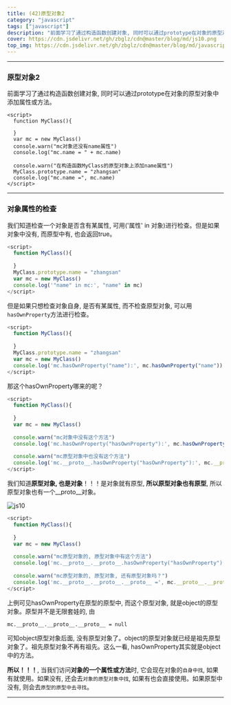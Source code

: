 ```yaml
---
title: (42)原型对象2
category: "javascript"
tags: ["javascript"]
description: "前面学习了通过构造函数创建对象, 同时可以通过prototype在对象的原型对象中添加属性或方法。"
cover: https://cdn.jsdelivr.net/gh/zbglz/cdn@master/blog/md/js10.png
top_img: https://cdn.jsdelivr.net/gh/zbglz/cdn@master/blog/md/javascript.svg
---
```


***

### 原型对象2

前面学习了通过构造函数创建对象, 同时可以通过prototype在对象的原型对象中添加属性或方法。


    <script>
      function MyClass(){
      
      }
      var mc = new MyClass()
      console.warn("mc对象还没有name属性")
      console.log("mc.name = " + mc.name)
      
      console.warn("在构造函数MyClass的原型对象上添加name属性")
      MyClass.prototype.name = "zhangsan"
      console.log("mc.name =", mc.name)
    </script>

***

### 对象属性的检查

我们知道检查一个对象是否含有某属性, 可用('属性' in 对象)进行检查。但是如果对象中没有, 而原型中有, 也会返回true。

```js js
<script>
  function MyClass(){
  
  }
  MyClass.prototype.name = "zhangsan"
  var mc = new MyClass()
  console.log('"name" in mc:', "name" in mc)
</script>
```

但是如果只想检查对象自身, 是否有某属性, 而不检查原型对象, 可以用`hasOwnProperty`方法进行检查。

```js js
<script>
  function MyClass(){
  
  }
  MyClass.prototype.name = "zhangsan"
  var mc = new MyClass()
  console.log('mc.hasOwnProperty("name"):', mc.hasOwnProperty("name"))
</script>
```

那这个hasOwnProperty哪来的呢？

```js js
<script>
  function MyClass(){
  
  }
  var mc = new MyClass()
  
  console.warn("mc对象中没有这个方法")
  console.log('mc.hasOwnProperty("hasOwnProperty"):', mc.hasOwnProperty("hasOwnProperty"))
  
  console.warn("mc原型对象中也没有这个方法")
  console.log('mc.__proto__.hasOwnProperty("hasOwnProperty"):', mc.__proto__.hasOwnProperty("hasOwnProperty"))
</script>
```

我们知道**原型对象, 也是对象**！！！是对象就有原型, **所以原型对象也有原型**, 所以原型对象也有一个\_\_proto__对象。

![js10](https://cdn.jsdelivr.net/gh/zbglz/cdn@master/blog/md/js10.png)



```js js
<script>
  function MyClass(){
  
  }
  var mc = new MyClass()
  
  console.warn("mc原型对象的, 原型对象中有这个方法")
  console.log('mc.__proto__.__proto__.hasOwnProperty("hasOwnProperty"):', mc.__proto__.__proto__.hasOwnProperty("hasOwnProperty"))
  
  console.warn("mc原型对象的, 原型对象, 还有原型对象吗？")
  console.log('mc.__proto__.__proto__.__proto__ =', mc.__proto__.__proto__.__proto__ )
</script>
```


上例可见hasOwnProperty在原型的原型中, 而这个原型对象, 就是object的原型对象。原型并不是无限套娃的, 由

    mc.__proto__.__proto__.__proto__ = null

可知object原型对象后面, 没有原型对象了。object的原型对象就已经是祖先原型对象了。祖先原型对象不再有祖先。这么一看, hasOwnProperty其实就是object中的方法。


**所以！！！**, 当我们访问**对象的一个属性或方法**时, 它会现在对象的`自身中找`, 如果有就使用。如果没有, 还会去`对象的原型对象中找`, 如果有也会直接使用。如果原型中没有, 则会去`原型的原型中去寻找`。

***

